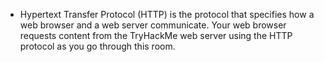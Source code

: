 - Hypertext Transfer Protocol (HTTP) is the protocol that specifies how a web browser and a web server communicate. Your web browser requests content from the TryHackMe web server using the HTTP protocol as you go through this room.